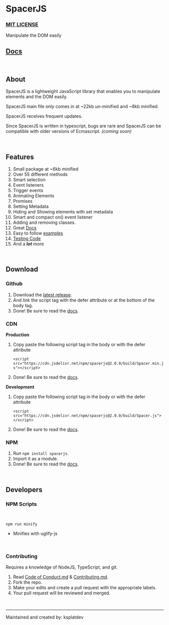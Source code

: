 # SpacerJS

### [MIT LICENSE](LICENSE)

Manipulate the DOM easily

## [Docs](https://ksplatdev.github.io/SpacerJS/-_.html)

<br>

## About

SpacerJS is a lightweight JavaScript library that enables you to manipulate elements and the DOM easily.

SpacerJS main file only comes in at ~22kb un-minified and ~8kb minified.

SpacerJS receives frequent updates.

Since SpacerJS is written in typescript, bugs are rare and SpacerJS can be compatible with older versions of Ecmascript. _(coming soon)_

<br>

## Features

1. Small package at ~6kb minified
2. Over 55 different methods
3. Smart selection
4. Event listeners
5. Trigger events
6. Animating Elements
7. Promises
8. Setting Metadata
9. Hiding and Showing elements with set metadata
10. Smart and compact on() event listener
11. Adding and removing classes.
12. Great [Docs](https://ksplatdev.github.io/SpacerJS/-_.html)
13. Easy to follow [examples](examples.md)
14. [Testing Code](test)
15. And a **_lot_** more

<br>

## Download

### Github

1. Download the [latest release](https://github.com/ksplatdev/SpacerJS/releases/latest).
2. And link the script tag with the defer attribute or at the bottom of the body tag.
3. Done! Be sure to read the [docs](https://ksplatdev.github.io/SpacerJS/-_.html).

### CDN

**Production**

1. Copy paste the following script tag in the body or with the defer attribute

    `<script src="https://cdn.jsdelivr.net/npm/spacerjs@2.0.0/build/Spacer.min.js"></script>`

2. Done! Be sure to read the [docs](https://ksplatdev.github.io/SpacerJS/-_.html).

**Development**

1. Copy paste the following script tag in the body or with the defer attribute

    `<script src="https://cdn.jsdelivr.net/npm/spacerjs@2.0.0/build/Spacer.js"></script>`

2. Done! Be sure to read the [docs](https://ksplatdev.github.io/SpacerJS/-_.html).

### NPM

1. Run `npm install spacerjs`.
2. Import it as a module.
3. Done! Be sure to read the [docs](https://ksplatdev.github.io/SpacerJS/-_.html).

<br>

## Developers

### NPM Scripts

<br>

`npm run minify`

-   Minifies with uglify-js

<br>

### Contributing

Requires a knowledge of NodeJS, TypeScript, and git.

1. Read [Code of Conduct.md](CODE_OF_CONDUCT.md) & [Contributing.md](CONTRIBUTING.md).
2. Fork the repo.
3. Make your edits and create a pull request with the appropriate labels.
4. Your pull request will be reviewed and merged.

<br><hr>

Maintained and created by: ksplatdev
